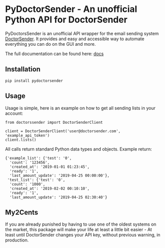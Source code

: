 # PyDoctorSender - An unofficial Python API for DoctorSender

PyDoctorsSender is an unofficial API wrapper for the email sending system [DoctorSender](https://www.doctorsender.com/en). It provides and easy and accessible way to automate
everything you can do on the GUI and more.

The full documentation can be found here: [docs](https://htmlpreview.github.io/?https://github.com/R4h4/PyDoctorSender/blob/master/docs/build/html/index.html)

## Installation
```installation
pip install pydoctorsender
```

## Usage

Usage is simple, here is an example on how to get all sending lists in your account:
```get_lists
from doctorssender import DoctorSenderClient

client = DoctorSenderClient('user@doctorsender.com', 'example_api_token')
client.lists()
```

All calls return standard Python data types and objects. Example return:
```lists_return
{'example_list': {'test': '0',
  'count': '123456',
  'created_at': '2019-01-01 01:23:45',
  'ready': '1',
  'last_amount_update': '2019-04-25 00:00:00'},
 'test_list': {'test': '0',
  'count': '1000',
  'created_at': '2019-02-02 00:10:10',
  'ready': '1',
  'last_amount_update': '2019-04-25 02:30:40'}
```

## My2Cents
If you are already punished by having to use one of the oldest systems on the 
market, this package will make your life at least a little bit easier - At least until 
DoctorSender changes your API key, without previous warning, in production.